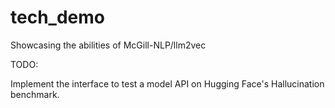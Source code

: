 # tech_demo
Showcasing the abilities of McGill-NLP/llm2vec


TODO:

Implement the interface to test a model API on Hugging Face's Hallucination benchmark.